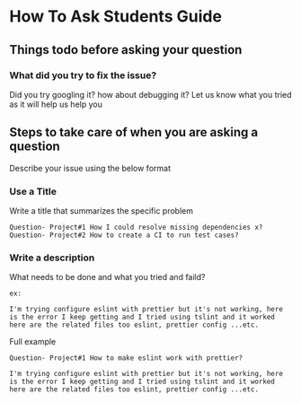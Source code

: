 # How To Ask Students Guide

## Things todo before asking your question
### What did you try to fix the issue?
Did you try googling it? how about debugging it?
Let us know what you tried as it will help us help you

## Steps to take care of when you are asking a question
Describe your issue using the below format 
### Use a Title
Write a title that summarizes the specific problem

```
Question- Project#1 How I could resolve missing dependencies x?
Question- Project#2 How to create a CI to run test cases?
```
### Write a description
What needs to be done and what you tried and faild?
```
ex:

I'm trying configure eslint with prettier but it's not working, here is the error I keep getting and I tried using tslint and it worked here are the related files too eslint, prettier config ...etc.
```


Full example
```
Question- Project#1 How to make eslint work with prettier?

I'm trying configure eslint with prettier but it's not working, here is the error I keep getting and I tried using tslint and it worked here are the related files too eslint, prettier config ...etc.

```